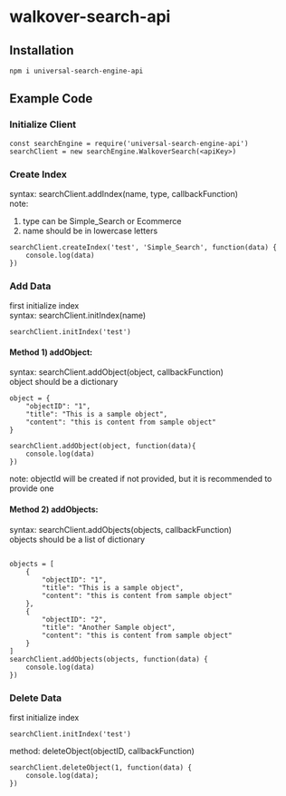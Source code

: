 # walkover-search-api

## Installation
```
npm i universal-search-engine-api
```

## Example Code

### Initialize Client
```
const searchEngine = require('universal-search-engine-api')
searchClient = new searchEngine.WalkoverSearch(<apiKey>)
```

### Create Index
syntax: searchClient.addIndex(name, type, callbackFunction)<br>
note: <br>
  1) type can be Simple_Search or Ecommerce<br>
  2) name should be in lowercase letters<br>
```
searchClient.createIndex('test', 'Simple_Search', function(data) {
    console.log(data)
})
```

### Add Data
first initialize index<br>
syntax: searchClient.initIndex(name)<br>
```
searchClient.initIndex('test')
```

#### Method 1) addObject:
syntax: searchClient.addObject(object, callbackFunction)<br>
object should be a dictionary<br>
```
object = {
    "objectID": "1",
    "title": "This is a sample object",
    "content": "this is content from sample object"
}

searchClient.addObject(object, function(data){
    console.log(data)
})
```
note: objectId will be created if not provided, but it is recommended to provide one<br>

#### Method 2) addObjects:
syntax: searchClient.addObjects(objects, callbackFunction)<br>
objects should be a list of dictionary<br>
```

objects = [
    {
        "objectID": "1",
        "title": "This is a sample object",
        "content": "this is content from sample object"
    },
    {
        "objectID": "2",
        "title": "Another Sample object",
        "content": "this is content from sample object"
    }
]
searchClient.addObjects(objects, function(data) {
    console.log(data)
})

```

### Delete Data
first initialize index<br>
```
searchClient.initIndex('test')
```
method: deleteObject(objectID, callbackFunction)

```
searchClient.deleteObject(1, function(data) {
    console.log(data);
})

```

